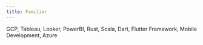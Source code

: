 ```yaml
---
title: Familiar
---
```


GCP, Tableau, Looker, PowerBI, Rust, Scala, Dart, Flutter Framework, Mobile Development, Azure
